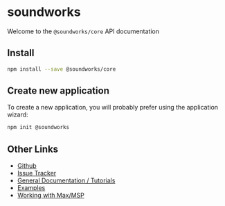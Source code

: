 # soundworks

Welcome to the `@soundworks/core` API documentation

## Install

```sh
npm install --save @soundworks/core
```

## Create new application

To create a new application, you will probably prefer using the application wizard:

```sh
npm init @soundworks
```

## Other Links

- [Github](https://github.com/collective-soundworks)
- [Issue Tracker](https://github.com/collective-soundworks/soundworks/issues)
- [General Documentation / Tutorials](https://soundworks.dev/)
- [Examples](https://github.com/collective-soundworks/soundworks-examples)
- [Working with Max/MSP](https://github.com/collective-soundworks/soundworks-max)
